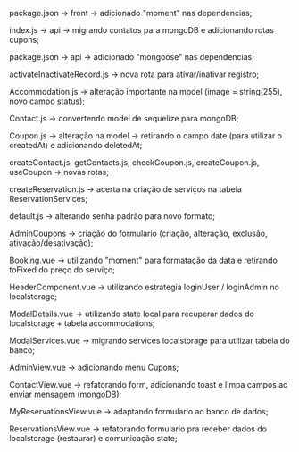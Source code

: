 package.json -> front -> adicionado "moment" nas dependencias;

index.js -> api -> migrando contatos para mongoDB e adicionando rotas cupons;

package.json -> api -> adicionado "mongoose" nas dependencias;

activateInactivateRecord.js -> nova rota para ativar/inativar registro;

Accommodation.js -> alteração importante na model (image = string(255), novo campo status);

Contact.js -> convertendo model de sequelize para mongoDB;

Coupon.js -> alteração na model -> retirando o campo date (para utilizar o createdAt) e adicionando deletedAt;

createContact.js,
getContacts.js,
checkCoupon.js,
createCoupon.js,
useCoupon -> novas rotas;

createReservation.js -> acerta na criação de serviços na tabela ReservationServices;

default.js -> alterando senha padrão para novo formato;

AdminCoupons -> criação do formulario (criação, alteração, exclusão, ativação/desativação);

Booking.vue -> utilizando "moment" para formatação da data e retirando toFixed do preço do serviço;

HeaderComponent.vue -> utilizando estrategia loginUser / loginAdmin no localstorage;

ModalDetails.vue -> utilizando state local para recuperar dados do localstorage + tabela accommodations;

ModalServices.vue -> migrando services localstorage para utilizar tabela do banco;

AdminView.vue -> adicionando menu Cupons;

ContactView.vue -> refatorando form, adicionando toast e limpa campos ao enviar mensagem (mongoDB);

MyReservationsView.vue -> adaptando formulario ao banco de dados;

ReservationsView.vue -> refatorando formulario pra receber dados do localstorage (restaurar) e comunicação state;
